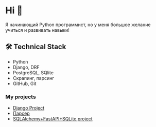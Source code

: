 # Hi 👋
Я начинающий Python программист, но у меня большое желание учиться и развивать навыки! 

## 🛠 Technical Stack
*   Python
*   Django, DRF
*   PostgreSQL, SQlite
*   Скрапинг, парсинг
*   GitHub, Git

### My projects

*   [Django Project](https://github.com/ShumovAleksej/DjangoProject1)
*   [Парсер](https://github.com/ShumovAleksej/pars/tree/master/parser/my_pars_scpfond)
*   [SQLAlchemy+FastAPI+SQLite project](https://github.com/ShumovAleksej/SQLAlchemyAuthorBook)

